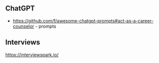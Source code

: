 ## ChatGPT

- https://github.com/f/awesome-chatgpt-prompts#act-as-a-career-counselor - prompts

## Interviews

https://interviewspark.io/
